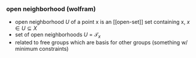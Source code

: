### open neighborhood (wolfram)
- open neighborhood $U$ of a point x is an [[open-set]] set containing x, $x \in U \subseteq X$
- set of open neighborhoods $U$ = $\mathscr{T}_x$
- related to free groups which are basis for other groups (something w/ minimum constraints)